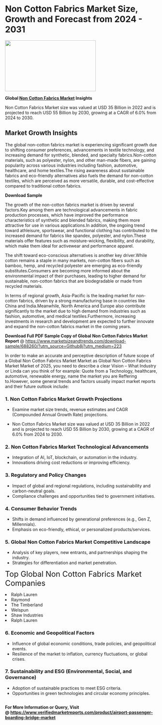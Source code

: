 <H1>Non Cotton Fabrics Market Size, Growth and Forecast from 2024 - 2031</H1><img class="aligncenter size-medium wp-image-584254" src="https://thirdeyenews.in/wp-content/uploads/2024/09/Global-Market-Research-300x168.jpeg" alt="" width="300" height="168" /><p><strong>Global&nbsp;<a href="https://www.marketsizeandtrends.com/download-sample/688260/?utm_source=Github8j?utm_medium=223">Non Cotton Fabrics Market</a> Insights</strong></p><p>Non Cotton Fabrics Market size was valued at USD 35 Billion in 2022 and is projected to reach USD 55 Billion by 2030, growing at a CAGR of 6.0% from 2024 to 2030.</p><p><h2>Market Growth Insights</h2> <p>The global non-cotton fabrics market is experiencing significant growth due to shifting consumer preferences, advancements in textile technology, and increasing demand for synthetic, blended, and specialty fabrics.Non-cotton materials, such as polyester, nylon, and other man-made fibers, are gaining popularity across various industries including fashion, automotive, healthcare, and home textiles.The rising awareness about sustainable fabrics and eco-friendly alternatives also fuels the demand for non-cotton textiles, which are perceived as more versatile, durable, and cost-effective compared to traditional cotton fabrics.</p> <p><strong>Download Sample</strong></p> <p>The growth of the non-cotton fabrics market is driven by several factors.Key among them are technological advancements in fabric production processes, which have improved the performance characteristics of synthetic and blended fabrics, making them more attractive for use in various applications.In addition, the ongoing trend toward athleisure, sportswear, and functional clothing has contributed to the increased demand for fabrics like spandex, polyester, and nylon.These materials offer features such as moisture-wicking, flexibility, and durability, which make them ideal for activewear and performance apparel.</p> <p>The shift toward eco-conscious alternatives is another key driver.While cotton remains a staple in many markets, non-cotton fibers such as bamboo, hemp, and recycled polyester are emerging as eco-friendly substitutes.Consumers are becoming more informed about the environmental impact of their purchases, leading to higher demand for sustainable, non-cotton fabrics that are biodegradable or made from recycled materials.</p> <p>In terms of regional growth, Asia-Pacific is the leading market for non-cotton fabrics, driven by a strong manufacturing base in countries like China and India.Meanwhile, North America and Europe also contribute significantly to the market due to high demand from industries such as fashion, automotive, and medical textiles.Furthermore, increasing investments in research and development are expected to further innovate and expand the non-cotton fabrics market in the coming years.</p> <p><span class=""><strong>Download Full PDF Sample Copy of Global Non Cotton Fabrics Market Report</strong> @ <a href="https://www.marketsizeandtrends.com/download-sample/688260/?utm_source=Github8j?utm_medium=223" target="_blank">https://www.marketsizeandtrends.com/download-sample/688260/?utm_source=Github8j?utm_medium=223</a></span></p><p>In order to make an accurate and perceptive description of future scope of a Global&nbsp;Non Cotton Fabrics Market Market as Global&nbsp;Non Cotton Fabrics Market Market of 2025, you need to describe a clear Vision &ndash; What Industry or Linda can you think of for example: Quote from a Technology, healthcare, automotive, renewable energy, name the market you are Reffering to.However, some general trends and factors usually impact market reports and their future outlook include:</p><h3>1.&nbsp;<strong>Non Cotton Fabrics Market Growth Projections</strong></h3><ul><li>Examine market size trends, revenue estimates and CAGR (Compounded Annual Growth Rate) projections.</li><li><p>Non Cotton Fabrics Market size was valued at USD 35 Billion in 2022 and is projected to reach USD 55 Billion by 2030, growing at a CAGR of 6.0% from 2024 to 2030.</p></li></ul><h3>2.&nbsp;<strong>Non Cotton Fabrics Market Technological Advancements</strong></h3><ul><li>Integration of AI, IoT, blockchain, or automation in the industry.</li><li>Innovations driving cost reductions or improving efficiency.</li></ul><h3>3.&nbsp;<strong>Regulatory and Policy Changes</strong></h3><ul><li>Impact of global and regional regulations, including sustainability and carbon-neutral goals.</li><li>Compliance challenges and opportunities tied to government initiatives.</li></ul><h3>4.&nbsp;<strong>Consumer Behavior Trends</strong></h3><ul><li>Shifts in demand influenced by generational preferences (e.g., Gen Z, Millennials).</li><li>Emphasis on eco-friendly, ethical, or personalized products/services.</li></ul><h3>5.&nbsp;<strong>Global Non Cotton Fabrics Market Competitive Landscape</strong></h3><ul><li>Analysis of key players, new entrants, and partnerships shaping the industry.</li><li>Strategies for differentiation and market penetration.</li></ul><p data-pm-slice="1 1 []"><span style="color: inherit; font-family: inherit; font-size: 25px;">Top Global Non Cotton Fabrics Market Companies</span></p><div class="" data-test-id=""><p><li>Ralph Lauren</li><li> Raymond</li><li> The Timberland</li><li> Welspun</li><li> Shaw Industries</li><li> Ralph Lauren</li></p></div><h3>6.&nbsp;<strong>Economic and Geopolitical Factors</strong></h3><ul><li>Influence of global economic conditions, trade policies, and geopolitical events.</li><li>Resilience of the market to inflation, currency fluctuations, or global crises.</li></ul><h3>7.&nbsp;<strong>Sustainability and ESG (Environmental, Social, and Governance)</strong></h3><ul><li>Adoption of sustainable practices to meet ESG criteria.</li><li>Opportunities in green technologies and circular economy principles.</li></ul><h2><strong style="font-size: 14px;">For More Information or Query, Visit @&nbsp;</strong><a style="background-color: #ffffff; font-size: 14px;" href="https://www.marketsizeandtrends.com/report/non-cotton-fabrics-market/" target="_blank">https://www.verifiedmarketreports.com/product/airport-passenger-boarding-bridge-market</a></h2>